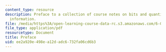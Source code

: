 ```yaml
---
content_type: resource
description: Preface to a collection of course notes on bits and quantification of
  information.
file: /media/https%3A/open-learning-course-data-rc.s3.amazonaws.com/6-050j-information-and-entropy-spring-2008/ee2a920e498ea12dadc6732fa06cd6b3_MIT6_050JS08_preface.pdf
file_type: application/pdf
resourcetype: Document
title: Preface
uid: ee2a920e-498e-a12d-adc6-732fa06cd6b3
---
```

